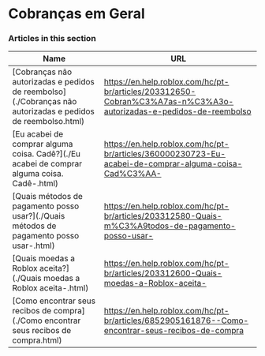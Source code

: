 # Cobranças em Geral  
### Articles in this section
Name|URL
-|-
[Cobranças não autorizadas e pedidos de reembolso](./Cobranças não autorizadas e pedidos de reembolso.html) |https://en.help.roblox.com/hc/pt-br/articles/203312650-Cobran%C3%A7as-n%C3%A3o-autorizadas-e-pedidos-de-reembolso
[Eu acabei de comprar alguma coisa. Cadê?](./Eu acabei de comprar alguma coisa. Cadê-.html) |https://en.help.roblox.com/hc/pt-br/articles/360000230723-Eu-acabei-de-comprar-alguma-coisa-Cad%C3%AA-
[Quais métodos de pagamento posso usar?](./Quais métodos de pagamento posso usar-.html) |https://en.help.roblox.com/hc/pt-br/articles/203312580-Quais-m%C3%A9todos-de-pagamento-posso-usar-
[Quais moedas a Roblox aceita?](./Quais moedas a Roblox aceita-.html) |https://en.help.roblox.com/hc/pt-br/articles/203312600-Quais-moedas-a-Roblox-aceita-
[Como encontrar seus recibos de compra](./Como encontrar seus recibos de compra.html) |https://en.help.roblox.com/hc/pt-br/articles/6852905161876--Como-encontrar-seus-recibos-de-compra